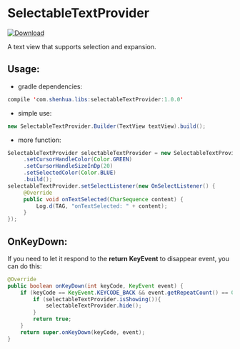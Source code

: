 # SelectableTextProvider

[ ![Download](https://api.bintray.com/packages/shenhuanetos/maven/selectableTextProvider/images/download.svg) ](https://bintray.com/shenhuanetos/maven/selectableTextProvider/_latestVersion)

A text view that supports selection and expansion.

## Usage:
* gradle dependencies:
``` java
compile 'com.shenhua.libs:selectableTextProvider:1.0.0'
```
* simple use:
``` java
new SelectableTextProvider.Builder(TextView textView).build();
```
* more function:
```java
SelectableTextProvider selectableTextProvider = new SelectableTextProvider.Builder(textView)
     .setCursorHandleColor(Color.GREEN)
     .setCursorHandleSizeInDp(20)
     .setSelectedColor(Color.BLUE)
     .build();
selectableTextProvider.setSelectListener(new OnSelectListener() {
     @Override
     public void onTextSelected(CharSequence content) {
         Log.d(TAG, "onTextSelected: " + content);
     }
});
```
## OnKeyDown:
If you need to let it respond to the **return KeyEvent** to disappear event, you can do this:
```java
@Override
public boolean onKeyDown(int keyCode, KeyEvent event) {
    if (keyCode == KeyEvent.KEYCODE_BACK && event.getRepeatCount() == 0) {
        if (selectableTextProvider.isShowing()){
            selectableTextProvider.hide();
        }
        return true;
    }
    return super.onKeyDown(keyCode, event);
}
```